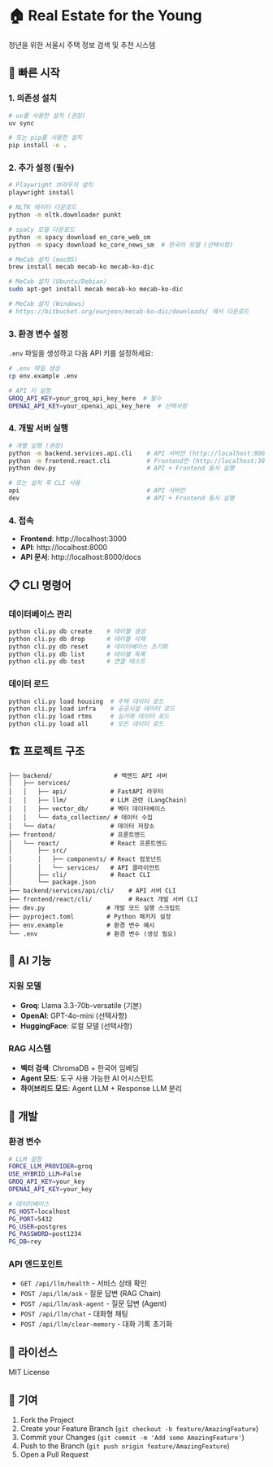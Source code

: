 # 🏠 Real Estate for the Young

청년을 위한 서울시 주택 정보 검색 및 추천 시스템

## 🚀 빠른 시작

### 1. 의존성 설치

```bash
# uv를 사용한 설치 (권장)
uv sync

# 또는 pip를 사용한 설치
pip install -e .
```

### 2. 추가 설정 (필수)

```bash
# Playwright 브라우저 설치
playwright install

# NLTK 데이터 다운로드
python -m nltk.downloader punkt

# spaCy 모델 다운로드
python -m spacy download en_core_web_sm
python -m spacy download ko_core_news_sm  # 한국어 모델 (선택사항)

# MeCab 설치 (macOS)
brew install mecab mecab-ko mecab-ko-dic

# MeCab 설치 (Ubuntu/Debian)
sudo apt-get install mecab mecab-ko mecab-ko-dic

# MeCab 설치 (Windows)
# https://bitbucket.org/eunjeon/mecab-ko-dic/downloads/ 에서 다운로드
```

### 3. 환경 변수 설정

`.env` 파일을 생성하고 다음 API 키를 설정하세요:

```bash
# .env 파일 생성
cp env.example .env

# API 키 설정
GROQ_API_KEY=your_groq_api_key_here  # 필수
OPENAI_API_KEY=your_openai_api_key_here  # 선택사항
```

### 4. 개발 서버 실행

```bash
# 개별 실행 (권장)
python -m backend.services.api.cli    # API 서버만 (http://localhost:8000)
python -m frontend.react.cli          # Frontend만 (http://localhost:3000)
python dev.py                         # API + Frontend 동시 실행

# 또는 설치 후 CLI 사용
api                                   # API 서버만
dev                                   # API + Frontend 동시 실행
```

### 4. 접속

- **Frontend**: http://localhost:3000
- **API**: http://localhost:8000
- **API 문서**: http://localhost:8000/docs

## 📋 CLI 명령어

### 데이터베이스 관리

```bash
python cli.py db create    # 테이블 생성
python cli.py db drop      # 테이블 삭제
python cli.py db reset     # 데이터베이스 초기화
python cli.py db list      # 테이블 목록
python cli.py db test      # 연결 테스트
```

### 데이터 로드

```bash
python cli.py load housing  # 주택 데이터 로드
python cli.py load infra    # 공공시설 데이터 로드
python cli.py load rtms     # 실거래 데이터 로드
python cli.py load all      # 모든 데이터 로드
```

## 🏗️ 프로젝트 구조

```
├── backend/                 # 백엔드 API 서버
│   ├── services/
│   │   ├── api/            # FastAPI 라우터
│   │   ├── llm/            # LLM 관련 (LangChain)
│   │   ├── vector_db/      # 벡터 데이터베이스
│   │   └── data_collection/ # 데이터 수집
│   └── data/               # 데이터 저장소
├── frontend/               # 프론트엔드
│   └── react/              # React 프론트엔드
│       ├── src/
│       │   ├── components/ # React 컴포넌트
│       │   └── services/   # API 클라이언트
│       ├── cli/            # React CLI
│       └── package.json
├── backend/services/api/cli/    # API 서버 CLI
├── frontend/react/cli/          # React 개발 서버 CLI
├── dev.py                 # 개발 모드 실행 스크립트
├── pyproject.toml         # Python 패키지 설정
├── env.example            # 환경 변수 예시
└── .env                   # 환경 변수 (생성 필요)
```

## 🤖 AI 기능

### 지원 모델

- **Groq**: Llama 3.3-70b-versatile (기본)
- **OpenAI**: GPT-4o-mini (선택사항)
- **HuggingFace**: 로컬 모델 (선택사항)

### RAG 시스템

- **벡터 검색**: ChromaDB + 한국어 임베딩
- **Agent 모드**: 도구 사용 가능한 AI 어시스턴트
- **하이브리드 모드**: Agent LLM + Response LLM 분리

## 🔧 개발

### 환경 변수

```bash
# LLM 설정
FORCE_LLM_PROVIDER=groq
USE_HYBRID_LLM=False
GROQ_API_KEY=your_key
OPENAI_API_KEY=your_key

# 데이터베이스
PG_HOST=localhost
PG_PORT=5432
PG_USER=postgres
PG_PASSWORD=post1234
PG_DB=rey
```

### API 엔드포인트

- `GET /api/llm/health` - 서비스 상태 확인
- `POST /api/llm/ask` - 질문 답변 (RAG Chain)
- `POST /api/llm/ask-agent` - 질문 답변 (Agent)
- `POST /api/llm/chat` - 대화형 채팅
- `POST /api/llm/clear-memory` - 대화 기록 초기화

## 📝 라이선스

MIT License

## 🤝 기여

1. Fork the Project
2. Create your Feature Branch (`git checkout -b feature/AmazingFeature`)
3. Commit your Changes (`git commit -m 'Add some AmazingFeature'`)
4. Push to the Branch (`git push origin feature/AmazingFeature`)
5. Open a Pull Request
